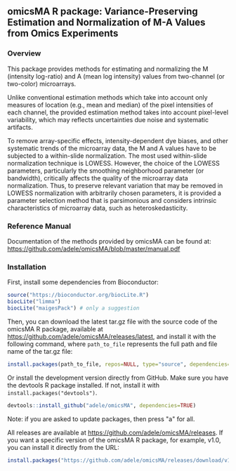 ## omicsMA R package: Variance-Preserving Estimation and Normalization of M-A Values from Omics Experiments


### Overview

This package provides methods for estimating and normalizing the M (intensity log-ratio) and A (mean log intensity) values from two-channel (or two-color) microarrays. 

Unlike conventional estimation methods which take into account only measures of location (e.g., mean and median) of the pixel intensities of each channel, the provided estimation method takes into account pixel-level variability, which may reflects uncertainties due noise and systematic artifacts. 

To remove array-specific effects, intensity-dependent dye biases, and other systematic trends of the microarray data, the M and A values have to be subjected to a within-slide normalization. The most used within-slide normalization technique is LOWESS. However, the choice of the LOWESS parameters, particularly the smoothing neighborhood parameter (or bandwidth), critically affects the quality of the microarray data normalization. Thus, to preserve relevant variation that may be removed in LOWESS normalization with arbitrarily chosen parameters, it is provided a parameter selection method that is parsimonious and considers intrinsic characteristics of microarray data, such as heteroskedasticity.

### Reference Manual

Documentation of the methods provided by omicsMA can be found at: https://github.com/adele/omicsMA/blob/master/manual.pdf

### Installation

First, install some dependencies from Bioconductor:
```r
source("https://bioconductor.org/biocLite.R")
biocLite("limma")
biocLite("maigesPack") # only a suggestion
```

Then, you can download the latest tar.gz file with the source code of the omicsMA R package, available at https://github.com/adele/omicsMA/releases/latest, and install it with the following command, where `path_to_file` represents the full path and file name of the tar.gz file:
```r
install.packages(path_to_file, repos=NULL, type="source", dependencies=TRUE)
```

Or install the development version directly from GitHub. Make sure you have the devtools R package installed. 
If not, install it with `install.packages("devtools")`.

```r
devtools::install_github("adele/omicsMA", dependencies=TRUE)
```
Note: if you are asked to update packages, then press "a" for all.

All releases are available at https://github.com/adele/omicsMA/releases. If you want a specific version of the omicsMA R package, for example, v1.0, you can install it directly from the URL:
```r
install.packages("https://github.com/adele/omicsMA/releases/download/v1.0/omicsMA_1.0.tar.gz", repos=NULL, method="libcurl", dependencies=TRUE)
```
